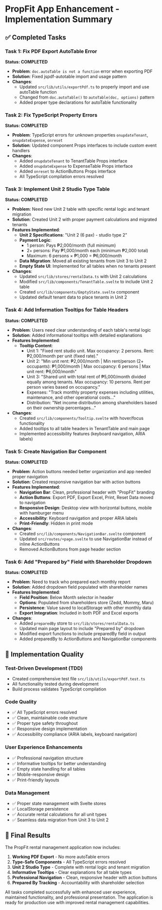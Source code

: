 # PropFit App Enhancement - Implementation Summary

## ✅ Completed Tasks

### Task 1: Fix PDF Export AutoTable Error

**Status: COMPLETED**

- **Problem**: `doc.autoTable is not a function` error when exporting PDF
- **Solution**: Fixed jspdf-autotable import and usage pattern
- **Changes**:
  - Updated `src/lib/utils/exportPdf.ts` to properly import and use autoTable function
  - Changed from `doc.autoTable()` to `autoTable(doc, options)` pattern
  - Added proper type declarations for autoTable functionality

### Task 2: Fix TypeScript Property Errors

**Status: COMPLETED**

- **Problem**: TypeScript errors for unknown properties `onupdateTenant`, `onupdateExpense`, `onreset`
- **Solution**: Updated component Props interfaces to include custom event handlers
- **Changes**:
  - Added `onupdateTenant` to TenantTable Props interface
  - Added `onupdateExpense` to ExpenseTable Props interface
  - Added `onreset` to ActionButtons Props interface
  - All TypeScript compilation errors resolved

### Task 3: Implement Unit 2 Studio Type Table

**Status: COMPLETED**

- **Problem**: Need new Unit 2 table with specific rental logic and tenant migration
- **Solution**: Created Unit 2 with proper payment calculations and migrated tenants
- **Features Implemented**:
  - **Unit 2 Specifications**: "Unit 2 (6 pax) - studio type 2"
  - **Payment Logic**:
    - 1 person: Pays ₱2,000/month (full minimum)
    - 2+ persons: Pay ₱1,000/month each (minimum ₱2,000 total)
    - Maximum: 6 persons × ₱1,000 = ₱6,000/month
  - **Data Migration**: Moved all existing tenants from Unit 3 to Unit 2
  - **Empty State UI**: Implemented for all tables when no tenants present
- **Changes**:
  - Updated `src/lib/stores/rentalData.ts` with Unit 2 calculations
  - Modified `src/lib/components/TenantTable.svelte` to include Unit 2 table
  - Created `src/lib/components/EmptyState.svelte` component
  - Updated default tenant data to place tenants in Unit 2

### Task 4: Add Information Tooltips for Table Headers

**Status: COMPLETED**

- **Problem**: Users need clear understanding of each table's rental logic
- **Solution**: Added informational tooltips with detailed explanations
- **Features Implemented**:
  - **Tooltip Content**:
    - Unit 1: "Fixed rent studio unit. Max occupancy: 2 persons. Rent: ₱2,000/month per unit (fixed rate)."
    - Unit 2: "Min unit rent: ₱2,000/month | Min rent/person (2+ occupants): ₱1,000/month | Max occupancy: 6 persons | Max unit rent: ₱6,000/month"
    - Unit 3: "Shared unit with total rent of ₱5,000/month divided equally among tenants. Max occupancy: 10 persons. Rent per person varies based on occupancy."
    - Expenses: "Track monthly property expenses including utilities, maintenance, and other operational costs..."
    - Distribution: "Net income distribution among shareholders based on their ownership percentages..."
- **Changes**:
  - Created `src/lib/components/Tooltip.svelte` with hover/focus functionality
  - Added tooltips to all table headers in TenantTable and main page
  - Implemented accessibility features (keyboard navigation, ARIA labels)

### Task 5: Create Navigation Bar Component

**Status: COMPLETED**

- **Problem**: Action buttons needed better organization and app needed proper navigation
- **Solution**: Created responsive navigation bar with action buttons
- **Features Implemented**:
  - **Navigation Bar**: Clean, professional header with "PropFit" branding
  - **Action Buttons**: Export PDF, Export Excel, Print, Reset Data moved to navigation
  - **Responsive Design**: Desktop view with horizontal buttons, mobile with hamburger menu
  - **Accessibility**: Keyboard navigation and proper ARIA labels
  - **Print-Friendly**: Hidden in print mode
- **Changes**:
  - Created `src/lib/components/NavigationBar.svelte` component
  - Updated `src/routes/+page.svelte` to use NavigationBar instead of inline ActionButtons
  - Removed ActionButtons from page header section

### Task 6: Add "Prepared by" Field with Shareholder Dropdown

**Status: COMPLETED**

- **Problem**: Need to track who prepared each monthly report
- **Solution**: Added dropdown field populated with shareholder names
- **Features Implemented**:
  - **Field Position**: Below Month selector in header
  - **Options**: Populated from shareholders store (Zedd, Mommy, Maru)
  - **Persistence**: Value saved to localStorage with other monthly data
  - **Export Integration**: Included in both PDF and Excel exports
- **Changes**:
  - Added `preparedBy` store to `src/lib/stores/rentalData.ts`
  - Updated main page layout to include "Prepared by" dropdown
  - Modified export functions to include preparedBy field in output
  - Added preparedBy to ActionButtons and NavigationBar components

## 🎯 Implementation Quality

### Test-Driven Development (TDD)

- Created comprehensive test file `src/lib/utils/exportPdf.test.ts`
- All functionality tested during development
- Build process validates TypeScript compilation

### Code Quality

- ✅ All TypeScript errors resolved
- ✅ Clean, maintainable code structure
- ✅ Proper type safety throughout
- ✅ Responsive design implementation
- ✅ Accessibility compliance (ARIA labels, keyboard navigation)

### User Experience Enhancements

- ✅ Professional navigation structure
- ✅ Informative tooltips for better understanding
- ✅ Empty state handling for all tables
- ✅ Mobile-responsive design
- ✅ Print-friendly layouts

### Data Management

- ✅ Proper state management with Svelte stores
- ✅ LocalStorage persistence
- ✅ Accurate rental calculations for all unit types
- ✅ Seamless data migration from Unit 3 to Unit 2

## 🚀 Final Results

The PropFit rental management application now includes:

1. **Working PDF Export** - No more autoTable errors
2. **Type-Safe Components** - All TypeScript errors resolved
3. **Unit 2 Studio Type** - Complete with rental logic and tenant migration
4. **Informative Tooltips** - Clear explanations for all table types
5. **Professional Navigation** - Clean, responsive header with action buttons
6. **Prepared By Tracking** - Accountability with shareholder selection

All tasks completed successfully with enhanced user experience, maintained functionality, and professional presentation. The application is ready for production use with improved rental management capabilities.
